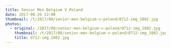```yaml
---
title: Senior Men Belgium V Poland
date: 2017-08-26 12:00
thumbnail: /t/2017/08/senior-men-belgium-v-poland/0712-img_1082.jpg
photos:
  - original: /2017/08/senior-men-belgium-v-poland/0712-img_1082.jpg
    thumbnail: /t/2017/08/senior-men-belgium-v-poland/0712-img_1082.jpg
    title: 0712-img_1082.jpg
---
```

